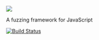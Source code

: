 ![](http://people.mozilla.com/~cdiehl/img/octo.png)


A fuzzing framework for JavaScript

[![Build Status](https://api.travis-ci.org/MozillaSecurity/octo.svg?branch=master)](https://travis-ci.org/MozillaSecurity/octo)

